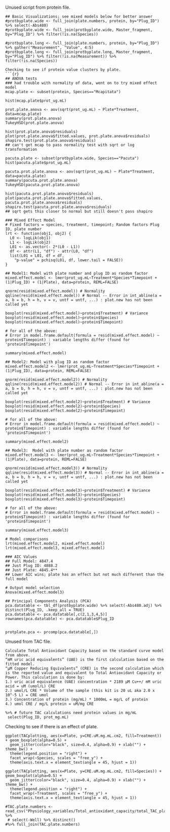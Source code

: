 Unused script from protein file.

```
## Basic Visualizations; see mixed models below for better answer
#protbyplate.wide <- full_join(plate.numbers, protein, by="Plug_ID") %>% select(-Abs480)
#protbyplate.wide <- full_join(protbyplate.wide, Master_fragment, by="Plug_ID") %>% filter(!is.na(Species))

#protbyplate.long <- full_join(plate.numbers, protein, by="Plug_ID") %>% gather("Measurement", "Value", 4:5)
#protbyplate.long <- full_join(protbyplate.long, Master_fragment, by="Plug_ID") %>% filter(!is.na(Measurement)) %>% filter(!is.na(Species))

```

```
Checking to see if protein value clusters by plate.
```{r}
## ANOVA tests
### had trouble with normality of data, went on to try mixed effect model
mcap.plate <- subset(protein, Species=="Mcapitata")

hist(mcap.plate$prot_ug.mL)

prot.plate.anova <- aov(sqrt(prot_ug.mL) ~ Plate*Treatment, data=mcap.plate)
summary(prot.plate.anova)
TukeyHSD(prot.plate.anova)

hist(prot.plate.anova$residuals)
plot(prot.plate.anova$fitted.values, prot.plate.anova$residuals)
shapiro.test(prot.plate.anova$residuals)
## can't get mcap to pass normality test with sqrt or log transformation

pacuta.plate <- subset(protbyplate.wide, Species=="Pacuta")
hist(pacuta.plate$prot_ug.mL)

pacuta.prot.plate.anova <- aov(sqrt(prot_ug.mL) ~ Plate*Treatment, data=pacuta.plate)
summary(pacuta.prot.plate.anova)
TukeyHSD(pacuta.prot.plate.anova)

hist(pacuta.prot.plate.anova$residuals)
plot(pacuta.prot.plate.anova$fitted.values, pacuta.prot.plate.anova$residuals)
shapiro.test(pacuta.prot.plate.anova$residuals)
## sqrt gets this closer to normal but still doesn't pass shapiro

### Mixed Effect Model
# Fixed factors = species, treatment, timepoint; Random factors Plug ID, plate number
lrt <- function(obj1, obj2) {
  L0 <- logLik(obj1)
  L1 <- logLik(obj2)
  L01 <- as.vector(- 2*(L0 - L1))
  df <- attr(L1, "df") - attr(L0, "df")
  list(L01 = L01, df = df,
    "p-value" = pchisq(L01, df, lower.tail = FALSE))
}

## Model1: Model with plate number and plug ID as random factor
mixed.effect.model <- lmer(prot_ug.mL~Treatment*Species*Timepoint + (1|Plug_ID) + (1|Plate), data=protein, REML=FALSE)

qnorm(resid(mixed.effect.model)) # Normality
qqline(resid(mixed.effect.model)) # Normal -- Error in int_abline(a = a, b = b, h = h, v = v, untf = untf, ...) : plot.new has not been called yet

boxplot(resid(mixed.effect.model)~protein$Treatment) # Variance
boxplot(resid(mixed.effect.model)~protein$Species)
boxplot(resid(mixed.effect.model)~protein$Timepoint)

# for all of the above:
# Error in model.frame.default(formula = resid(mixed.effect.model) ~ protein$Timepoint) : variable lengths differ (found for 'protein$Timepoint')

summary(mixed.effect.model)

## Model2: Model with plug ID as random factor
mixed.effect.model2 <- lmer(prot_ug.mL~Treatment*Species*Timepoint + (1|Plug_ID), data=protein, REML=FALSE)

qnorm(resid(mixed.effect.model2)) # Normality
qqline(resid(mixed.effect.model2)) # Normal -- Error in int_abline(a = a, b = b, h = h, v = v, untf = untf, ...) : plot.new has not been called yet

boxplot(resid(mixed.effect.model2)~protein$Treatment) # Variance
boxplot(resid(mixed.effect.model2)~protein$Species)
boxplot(resid(mixed.effect.model2)~protein$Timepoint)

# for all of the above:
# Error in model.frame.default(formula = resid(mixed.effect.model) ~ protein$Timepoint) : variable lengths differ (found for 'protein$Timepoint')

summary(mixed.effect.model2)

## Model3:  Model with plate number as random factor
mixed.effect.model3 <- lmer(prot_ug.mL~Treatment*Species*Timepoint + (1|Plate), data=protein, REML=FALSE)

qnorm(resid(mixed.effect.model3)) # Normality
qqline(resid(mixed.effect.model3)) # Normal -- Error in int_abline(a = a, b = b, h = h, v = v, untf = untf, ...) : plot.new has not been called yet

boxplot(resid(mixed.effect.model3)~protein$Treatment) # Variance
boxplot(resid(mixed.effect.model3)~protein$Species)
boxplot(resid(mixed.effect.model3)~protein$Timepoint)

# for all of the above:
# Error in model.frame.default(formula = resid(mixed.effect.model) ~ protein$Timepoint) : variable lengths differ (found for 'protein$Timepoint')

summary(mixed.effect.model3)

# Model comparisons
lrt(mixed.effect.model2, mixed.effect.model)
lrt(mixed.effect.model3, mixed.effect.model)

### AIC Values
## Full Model: 4847.4
## Just Plug ID: 4888.2
## Just Plate: 4845.4**
## Lower AIC wins; plate has an effect but not much different than the full model

# Output model selection
Anova(mixed.effect.model3)

## Principal Components Analysis (PCA)
pca.datatable <- tbl_df(protbyplate.wide) %>% select(-Abs480.adj) %>% distinct(Plug_ID, .keep_all = TRUE)
pca.datatable <- pca.datatable[,c(2,1,3,4,5)]
rownames(pca.datatable) <- pca.datatable$Plug_ID


protplate.pca <- prcomp(pca.datatable[,])

```

Unused from TAC file.

```
Calculate Total Antioxidant Capacity based on the standard curve model from above.
“mM uric acid equivalents” (UAE) is the first calculation based on the fitted model.
“μM Copper Reducing Equivalents” (CRE) is the second calculation which is the reported value and equivalent to Total Antioxidant Capacity or Power. This calculation is done by:
1.) uric acid equivalence (UAE) concentration * 2189 μM Cu++/ mM uric acid = uM (umol/L) CRE
2.) umol/L CRE * Volume of the sample (this kit is 20 uL aka 2.0 x 10^-5 L) = CRE umol
3.) Concentration of protein (mg/mL) * 1000mL = mg/L of protein
4.) umol CRE / mg/L protein = uM/mg CRE

%>% # future TAC calculations need protein values in mg/mL
 select(Plug_ID, prot_mg.mL)
```

Checking to see if there is an effect of plate.  

```{r}
ggplot(TACplotting, aes(x=Plate, y=CRE.uM.mg.mL.cm2, fill=Treatment)) + geom_boxplot(alpha=0.5) +
  geom_jitter(color="black", size=0.4, alpha=0.9) + xlab("") + theme_bw() +
  theme(legend.position = "right") +
  facet_wrap(~Species, scales = "free_y") +
  theme(axis.text.x = element_text(angle = 45, hjust = 1))

ggplot(TACplotting, aes(x=Plate, y=CRE.uM.mg.mL.cm2, fill=Species)) + geom_boxplot(alpha=0.5) +
  geom_jitter(color="black", size=0.4, alpha=0.9) + xlab("") + theme_bw() +
  theme(legend.position = "right") +
  facet_wrap(~Treatment, scales = "free_y") +
  theme(axis.text.x = element_text(angle = 45, hjust = 1))
```

```
#TAC.plate.numbers <- read_csv("Physiology_variables/Total_antioxidant_capacity/total_TAC_platemaps.csv") %>%
 # select(-Well) %>% distinct()
#%>% full_join(TAC.plate.numbers)
```
